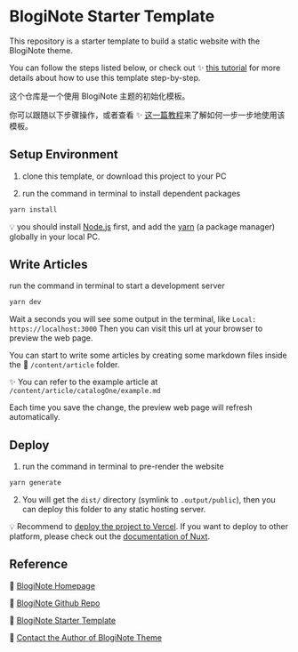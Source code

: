 # BlogiNote Starter Template
This repository is a starter template to build a static website with the BlogiNote theme.

You can follow the steps listed below, or check out :sparkles: [this tutorial](https://bloginote.benbinbin.com/article/tutorial/get-start) for more details about how to use this template step-by-step.

这个仓库是一个使用 BlogiNote 主题的初始化模板。

你可以跟随以下步骤操作，或者查看 :sparkles: [这一篇教程](https://bloginote.benbinbin.com/article/tutorial/get-start)来了解如何一步一步地使用该模板。

## Setup Environment

1. clone this template, or download this project to your PC

2. run the command in terminal to install dependent packages

  ```bash
  yarn install
  ```

:bulb: you should install [Node.js](https://nodejs.org/) first, and add the [yarn](https://yarnpkg.com/) (a package manager) globally in your local PC.

## Write Articles

run the command in terminal to start a development server

```bash
yarn dev
```

Wait a seconds you will see some output in the terminal, like `Local: https://localhost:3000` Then you can visit this url at your browser to preview the web page.

You can start to write some articles by creating some markdown files inside the :file_folder: `/content/article` folder.

:sparkles: You can refer to the example article at `/content/article/catalogOne/example.md`

Each time you save the change, the preview web page will refresh automatically.

## Deploy

1. run the command in terminal to pre-render the website

  ```bash
  yarn generate
  ```

2. You will get the `dist/` directory (symlink to `.output/public`), then you can deploy this folder to any static hosting server.

:bulb: Recommend to [deploy the project to Vercel](https://bloginote.benbinbin.com/article/tutorial/get-start#deploy-to-vercel). If you want to deploy to other platform, please check out the [documentation of Nuxt](https://v3.nuxtjs.org/guide/deploy/static-hosting).

## Reference

:link: [BlogiNote Homepage](https://bloginote.benbinbin.com/)

:link: [BlogiNote Github Repo](https://github.com/Benbinbin/BlogiNote)

:link: [BlogiNote Starter Template](https://github.com/Benbinbin/BlogiNote)

:link: [Contact the Author of BlogiNote Theme](mailto:benthomsonbin@gmail.com)